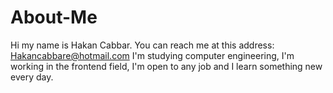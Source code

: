 # About-Me
Hi my name is Hakan Cabbar. You can reach me at this address: Hakancabbare@hotmail.com
I'm studying computer engineering, I'm working in the frontend field, I'm open to any job and I learn something new every day.
